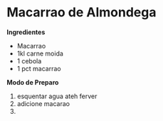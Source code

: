 # Macarrao de Almondega 

**Ingredientes**

* Macarrao
* 1kl carne moida
* 1 cebola
* 1 pct macarrao

**Modo de Preparo**
1. esquentar agua ateh ferver
2. adicione macarao
3. 
